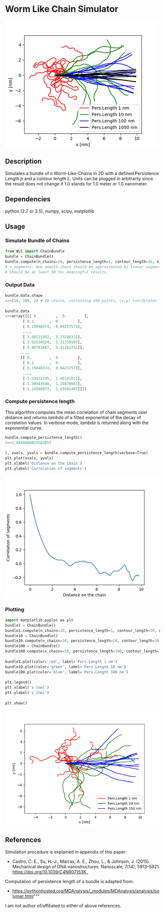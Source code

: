 # Worm Like Chain Simulator
![IntroPlot](img/intro.png)

## Description
Simulates a bundle of _n_ Worm-Like-Chains in 2D with a defined Persistence Length _p_ and a contour length _L_. Units can be plugged in arbitrarily since the result does not change if 1.0 stands for 1.0 meter or 1.0 nanometer.

## Dependencies
python (2.7 or 3.5), numpy, scipy, matplotlib

## Usage

### Simulate Bundle of Chains
```python
from WLC import ChainBundle
bundle = ChainBundle()
bundle.compute(n_chains=10, persistence_length=1, contour_length=10, n_segments=100) 
# n_segments: How smooth chain should be approximated by linear segments.
# Should be at least 50 for meaningful results
```

### Output Data
```python
bundle.data.shape
>>>(10, 100, 2) # 10 chains, containing 100 points, (x,y) coordinates

bundle.data
>>>array([[[ 0.        ,  0.        ],
        [ 0.1       ,  0.        ],
        [ 0.19048374, -0.04257573],
        ..., 
        [ 3.98511392,  5.23248311],
        [ 3.92634524,  5.31339197],
        [ 3.90761667,  5.41162252]],
       ...,        
       [[ 0.        ,  0.        ],
        [ 0.1       ,  0.        ],
        [ 0.19048374,  0.04257573],
        ..., 
        [-1.33431195,  1.46191013],
        [-1.30943588,  1.55876663],
        [-1.24568973,  1.63581485]]])
```

### Compute persistence length
This algorithm computes the mean correlation of chain segments over distance and returns _lambda_ of a fitted exponential of the decay of correlation values.
In verbose mode, _lambda_ is returned along with the exponential curve.
```python
bundle.compute_persistence_length()
>>>1.0849898854583857

l, xvals, yvals = bundle.compute_persistence_length(verbose=True)
plt.plot(xvals, yvals)
plt.xlabel('Distance on the chain')
plt.ylabel('Correlation of segments')
```
![ExponPlot](img/expon.png)

### Plotting
```python
import matplotlib.pyplot as plt
bundle1 = ChainBundle()
bundle1.compute(n_chains=10, persistence_length=1, contour_length=10, n_segments=100)
bundle10 = ChainBundle()
bundle10.compute(n_chains=10, persistence_length=10, contour_length=10, n_segments=100)
bundle100 = ChainBundle()
bundle100.compute(n_chains=10, persistence_length=100, contour_length=10, n_segments=100)

bundle1.plot(color='red', label='Pers.Length 1 nm') 
bundle10.plot(color='green', label='Pers.Length 10 nm')
bundle100.plot(color='blue', label='Pers.Length 100 nm')

plt.legend()
plt.xlabel('x [nm]')
plt.ylabel('y [nm]')

plt.show()
```
![BundlePlot](img/plot.png)

## References
Simulation procedure is explained in appendix of this paper:
* Castro, C. E., Su, H.-J., Marras, A. E., Zhou, L., & Johnson, J. (2015). Mechanical design of DNA nanostructures. Nanoscale, 7(14), 5913–5921. https://doi.org/10.1039/C4NR07153K_

Computation of persistence length of a bundle is adapted from:
* https://pythonhosted.org/MDAnalysis/_modules/MDAnalysis/analysis/polymer.html"""

I am not author of/affiliated to either of above references.
